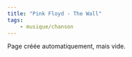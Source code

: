```yaml
---
title: "Pink Floyd - The Wall"
tags:
    - musique/chanson
---
```


Page créée automatiquement, mais vide.

